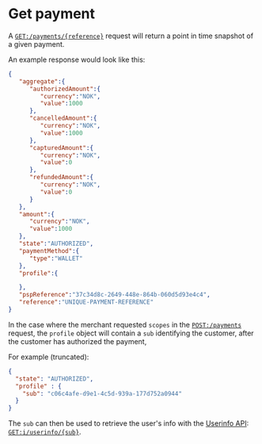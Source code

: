 <!-- START_METADATA
---
sidebar_label: Get payment
sidebar_position: 90
---
END_METADATA -->

# Get payment

A [`GET:/payments/{reference}`][get-payment-endpoint]
request will return a point in time snapshot of a given payment.

An example response would look like this:
```json
{
   "aggregate":{
      "authorizedAmount":{
         "currency":"NOK",
         "value":1000
      },
      "cancelledAmount":{
         "currency":"NOK",
         "value":1000
      },
      "capturedAmount":{
         "currency":"NOK",
         "value":0
      },
      "refundedAmount":{
         "currency":"NOK",
         "value":0
      }
   },
   "amount":{
      "currency":"NOK",
      "value":1000
   },
   "state":"AUTHORIZED",
   "paymentMethod":{
      "type":"WALLET"
   },
   "profile":{

   },
   "pspReference":"37c34d8c-2649-448e-864b-060d5d93e4c4",
   "reference":"UNIQUE-PAYMENT-REFERENCE"
}
```

In the case where the merchant requested `scopes` in the
[`POST:/payments`][create-payment-endpoint]
request, the `profile` object will contain a `sub` identifying the customer,
after the customer has authorized the payment,

For example (truncated):

```json
{
  "state": "AUTHORIZED",
  "profile" : {
    "sub": "c06c4afe-d9e1-4c5d-939a-177d752a0944"
  }
}
```

The `sub` can then be used to retrieve the user's info with the
[Userinfo API](https://developer.vippsmobilepay.com/docs/APIs/userinfo-api):
[`GET:i/userinfo/{sub}`](https://developer.vippsmobilepay.com/api/userinfo#operation/getUserinfo).

[get-payment-endpoint]: https://developer.vippsmobilepay.com/api/epayment#tag/QueryPayments/operation/getPayment
[create-payment-endpoint]: https://developer.vippsmobilepay.com/api/epayment#tag/CreatePayments/operation/createPayment

